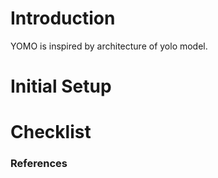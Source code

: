 # Introduction

YOMO is inspired by architecture of yolo model. 

# Initial Setup

# Checklist

### References
